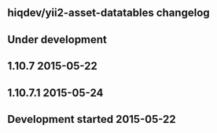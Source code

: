 hiqdev/yii2-asset-datatables changelog
--------------------------------------

## Under development


## 1.10.7 2015-05-22


## 1.10.7.1 2015-05-24


## Development started 2015-05-22

